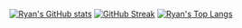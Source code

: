 [![Ryan's GitHub stats](https://github-readme-stats.vercel.app/api?username=Ryan0427&show_icons=true&count_private=true&theme=dark)](https://github.com/Ryan0427)
[![GitHub Streak](https://github-readme-streak-stats-two-pi.vercel.app?user=Ryan0427&theme=dark)](https://git.io/streak-stats)
[![Ryan's Top Langs](https://github-readme-stats.vercel.app/api/top-langs/?username=Ryan0427&layout=compact&theme=dark)](https://github.com/Ryan0427)
<!--
**Ryan0427/Ryan0427** is a ✨ _special_ ✨ repository because its `README.md` (this file) appears on your GitHub profile.

Here are some ideas to get you started:

- 🔭 I’m currently working on ...
- 🌱 I’m currently learning ...
- 👯 I’m looking to collaborate on ...
- 🤔 I’m looking for help with ...
- 💬 Ask me about ...
- 📫 How to reach me: ...
- 😄 Pronouns: ...
- ⚡ Fun fact: ...
-->
